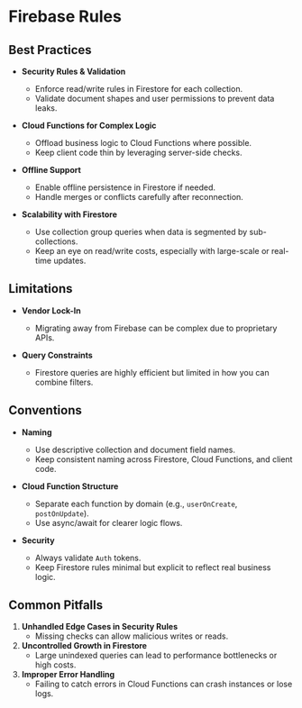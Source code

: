 # Firebase Rules

## Best Practices
- **Security Rules & Validation**  
  - Enforce read/write rules in Firestore for each collection.  
  - Validate document shapes and user permissions to prevent data leaks.

- **Cloud Functions for Complex Logic**  
  - Offload business logic to Cloud Functions where possible.  
  - Keep client code thin by leveraging server-side checks.

- **Offline Support**  
  - Enable offline persistence in Firestore if needed.  
  - Handle merges or conflicts carefully after reconnection.

- **Scalability with Firestore**  
  - Use collection group queries when data is segmented by sub-collections.  
  - Keep an eye on read/write costs, especially with large-scale or real-time updates.

## Limitations
- **Vendor Lock-In**  
  - Migrating away from Firebase can be complex due to proprietary APIs.

- **Query Constraints**  
  - Firestore queries are highly efficient but limited in how you can combine filters.

## Conventions
- **Naming**  
  - Use descriptive collection and document field names.  
  - Keep consistent naming across Firestore, Cloud Functions, and client code.

- **Cloud Function Structure**  
  - Separate each function by domain (e.g., `userOnCreate`, `postOnUpdate`).  
  - Use async/await for clearer logic flows.

- **Security**  
  - Always validate `Auth` tokens.  
  - Keep Firestore rules minimal but explicit to reflect real business logic.

## Common Pitfalls
1. **Unhandled Edge Cases in Security Rules**  
   - Missing checks can allow malicious writes or reads.
2. **Uncontrolled Growth in Firestore**  
   - Large unindexed queries can lead to performance bottlenecks or high costs.
3. **Improper Error Handling**  
   - Failing to catch errors in Cloud Functions can crash instances or lose logs.
